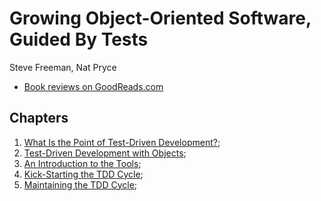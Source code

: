 # Growing Object-Oriented Software, Guided By Tests

Steve Freeman, Nat Pryce

- [Book reviews on GoodReads.com](https://www.goodreads.com/book/show/4268826-growing-object-oriented-software-guided-by-tests)

## Chapters

1. [What Is the Point of Test-Driven Development?](01_point_of_tdd.md);
2. [Test-Driven Development with Objects](02_tdd_with_objects.md);
3. [An Introduction to the Tools](03_introduction_to_the_tools.md);
4. [Kick-Starting the TDD Cycle](04_start_tdd_cycle.md);
5. [Maintaining the TDD Cycle](05_maintaining_tdd_cycle.md);
